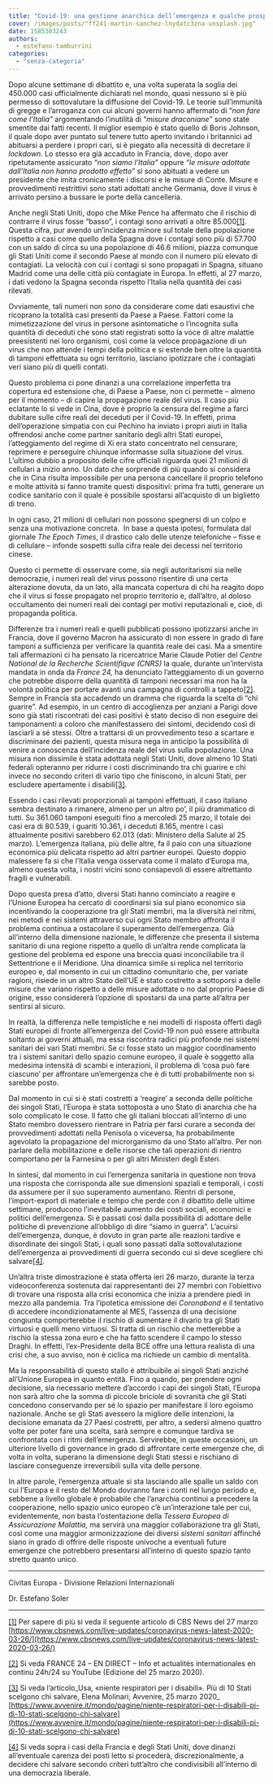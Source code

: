 ```yaml
---
title: "Covid-19: una gestione anarchica dell’emergenza e qualche prospettiva di cooperazione"
cover: /images/posts/"ff241-martin-sanchez-lnydatc3zna-unsplash.jpg"
date: 1585303243
authors:
  - estefano-tamburrini
categories: 
  - "senza-categoria"
---
```


Dopo alcune settimane di dibattito e, una volta superata la soglia dei 450.000 casi ufficialmente dichiarati nel mondo, quasi nessuno si è più permesso di sottovalutare la diffusione del Covid-19. Le teorie sull’immunità di gregge e l’arroganza con cui alcuni governi hanno affermato di “_non fare come l’Italia”_ argomentando l’inutilità di “_misure draconiane”_ sono state smentite dai fatti recenti. Il miglior esempio è stato quello di Boris Johnson, il quale dopo aver puntato sul tenere tutto aperto invitando i britannici ad abituarsi a perdere i propri cari, si è piegato alla necessità di decretare il _lockdown_. Lo stesso era già accaduto in Francia, dove, dopo aver ripetutamente assicurato _“non siamo l’Italia”_ oppure _“le misure adottate dall’Italia non hanno prodotto effetto”_ si sono abituati a vedere un presidente che imita cronicamente i discorsi e le misure di Conte. Misure e provvedimenti restrittivi sono stati adottati anche Germania, dove il virus è arrivato persino a bussare le porte della cancelleria.

Anche negli Stati Uniti, dopo che Mike Pence ha affermato che il rischio di contrarre il virus fosse “basso”, i contagi sono arrivati a oltre 85.000[\[1\]](#_ftn1). Questa cifra, pur avendo un’incidenza minore sul totale della popolazione rispetto a casi come quello della Spagna dove i contagi sono più di 57.700 con un saldo di circa su una popolazione di 46.6 milioni, piazza comunque gli Stati Uniti come il secondo Paese al mondo con il numero più elevato di contagiati. La velocità con cui i contagi si sono propagati in Spagna, situano Madrid come una delle città più contagiate in Europa. In effetti, al 27 marzo, i dati vedono la Spagna seconda rispetto l’Italia nella quantità dei casi rilevati.

Ovviamente, tali numeri non sono da considerare come dati esaustivi che ricoprano la totalità casi presenti da Paese a Paese. Fattori come la mimetizzazione del virus in persone asintomatiche o l’incognita sulla quantità di deceduti che sono stati registrati sotto la voce di altre malattie preesistenti nei loro organismi, così come la veloce propagazione di un virus che non attende i tempi della politica e si estende ben oltre la quantità di tamponi effettuata su ogni territorio, lasciano ipotizzare che i contagiati veri siano più di quelli contati. 

Questo problema ci pone dinanzi a una correlazione imperfetta tra copertura ed estensione che, di Paese a Paese, non ci permette – almeno per il momento – di capire la propagazione reale del virus. Il caso più eclatante lo si vede in Cina, dove è proprio la censura del regime a farci dubitare sulle cifre reali dei deceduti per il Covid-19. In effetti, prima dell’operazione simpatia con cui Pechino ha inviato i propri aiuti in Italia offrendosi anche come partner sanitario degli altri Stati europei, l’atteggiamento del regime di Xi era stato concentrato nel censurare, reprimere e perseguire chiunque informasse sulla situazione del virus. L’ultimo dubbio a proposito delle cifre ufficiali riguarda quei 21 milioni di cellulari a inizio anno. Un dato che sorprende di più quando si considera che in Cina risulta impossibile per una persona cancellare il proprio telefono e molte attività si fanno tramite questi dispositivi: prima fra tutti, generare un codice sanitario con il quale è possibile spostarsi all’acquisto di un biglietto di treno.

In ogni caso, 21 milioni di cellulari non possono spegnersi di un colpo e senza una motivazione concreta.  In base a questa ipotesi, formulata dal giornale _The Epoch Times_, il drastico calo delle utenze telefoniche – fisse e di cellulare – infonde sospetti sulla cifra reale dei decessi nel territorio cinese.

Questo ci permette di osservare come, sia negli autoritarismi sia nelle democrazie, i numeri reali del virus possono risentire di una certa alterazione dovuta, da un lato, alla mancata copertura di chi ha reagito dopo che il virus si fosse propagato nel proprio territorio e, dall’altro, al doloso occultamento dei numeri reali dei contagi per motivi reputazionali e, cioè, di propaganda politica.

Differenze tra i numeri reali e quelli pubblicati possono ipotizzarsi anche in Francia, dove il governo Macron ha assicurato di non essere in grado di fare tamponi a sufficienza per verificare la quantità reale dei casi. Ma a smentire tali affermazioni ci ha pensato la ricercatrice Marie Claude Potier del _Centre National de la Recherche Scientifique (CNRS)_ la quale, durante un’intervista mandata in onda da _France 24,_ ha denunciato l’atteggiamento di un governo che potrebbe disporre della quantità di tamponi necessari ma non ha la volontà politica per portare avanti una campagna di controlli a tappeto[\[2\]](#_ftn2). Sempre in Francia sta accadendo un dramma che riguarda la scelta di “chi guarire”. Ad esempio, in un centro di accoglienza per anziani a Parigi dove sono già stati riscontrati dei casi positivi è stato deciso di non eseguire dei tamponamenti a coloro che manifestassero dei sintomi, decidendo così di lasciarli a sé stessi. Oltre a trattarsi di un provvedimento teso a scartare e discriminare dei pazienti, questa misura nega in anticipo la possibilità di venire a conoscenza dell’incidenza reale del virus sulla popolazione. Una misura non dissimile è stata adottata negli Stati Uniti, dove almeno 10 Stati federali opteranno per ridurre i costi discriminando tra chi guarire e chi invece no secondo criteri di vario tipo che finiscono, in alcuni Stati, per escludere apertamente i disabili[\[3\]](#_ftn3).

Essendo i casi rilevati proporzionali ai tamponi effettuati, il caso italiano sembra destinato a rimanere, almeno per un altro po’, il più drammatico di tutti. Su 361.060 tamponi eseguiti fino a mercoledì 25 marzo, il totale dei casi era di 80.539, i guariti 10.361, i deceduti 8.165, mentre i casi attualmente positivi sarebbero 62.013 (dati: Ministero della Salute al 25 marzo). L’emergenza italiana, più delle altre, fa il paio con una situazione economica più delicata rispetto ad altri partner europei. Questo doppio malessere fa sì che l’Italia venga osservata come il malato d’Europa ma, almeno questa volta, i nostri vicini sono consapevoli di essere altrettanto fragili e vulnerabili.

Dopo questa presa d’atto, diversi Stati hanno cominciato a reagire e l’Unione Europea ha cercato di coordinarsi sia sul piano economico sia incentivando la cooperazione tra gli Stati membri, ma la diversità nei ritmi, nei metodi e nei sistemi attraverso cui ogni Stato membro affronta il problema continua a ostacolare il superamento dell’emergenza. Già all’interno della dimensione nazionale, le differenze che presenta il sistema sanitario di una regione rispetto a quello di un’altra rende complicata la gestione del problema ed espone una breccia quasi inconciliabile tra il Settentrione e il Meridione. Una dinamica simile si replica nel territorio europeo e, dal momento in cui un cittadino comunitario che, per variate ragioni, risiede in un altro Stato dell’UE è stato costretto a sottoporsi a delle misure che variano rispetto a delle misure adottate o no dal proprio Paese di origine, esso considererà l’opzione di spostarsi da una parte all’altra per sentirsi al sicuro.

In realtà, la differenza nelle tempistiche e nei modelli di risposta offerti dagli Stati europei di fronte all’emergenza del Covid-19 non può essere attribuita soltanto ai governi attuali, ma essa riscontra radici più profonde nei sistemi sanitari dei vari Stati membri. Se ci fosse stato un maggior coordinamento tra i sistemi sanitari dello spazio comune europeo, il quale è soggetto alla medesima intensità di scambi e interazioni, il problema di ‘cosa può fare ciascuno’ per affrontare un’emergenza che è di tutti probabilmente non si sarebbe posto.

Dal momento in cui si è stati costretti a ‘reagire’ a seconda delle politiche dei singoli Stati, l’Europa è stata sottoposta a uno Stato di anarchia che ha solo complicato le cose. Il fatto che gli italiani bloccati all’interno di uno Stato membro dovessero rientrare in Patria per farsi curare a seconda dei provvedimenti adottati nella Penisola o viceversa, ha probabilmente agevolato la propagazione del microrganismo da uno Stato all’altro. Per non parlare della mobilitazione e delle risorse che tali operazioni di rientro comportano per la Farnesina o per gli altri Ministeri degli Esteri.

In sintesi, dal momento in cui l’emergenza sanitaria in questione non trova una risposta che corrisponda alle sue dimensioni spaziali e temporali, i costi da assumere per il suo superamento aumentano. Rientri di persone, l’import-export di materiale e tempo che perde con il dibattito delle ultime settimane, producono l’inevitabile aumento dei costi sociali, economici e politici dell’emergenza. Si è passati così dalla possibilità di adottare delle politiche di prevenzione all’obbligo di dire “siamo in guerra”. L’acuirsi dell’emergenza, dunque, è dovuto in gran parte alle reazioni tardive e disordinate dei singoli Stati, i quali sono passati dalla sottovalutazione dell’emergenza ai provvedimenti di guerra secondo cui si deve scegliere chi salvare[\[4\]](#_ftn5).

Un’altra triste dimostrazione è stata offerta ieri 26 marzo, durante la terza videoconferenza sostenuta dai rappresentanti dei 27 membri con l’obiettivo di trovare una risposta alla crisi economica che inizia a prendere piedi in mezzo alla pandemia. Tra l’ipotetica emissione dei _Coronabond_ e il tentativo di accedere incondizionatamente al MES, l’assenza di una decisione congiunta comporterebbe il rischio di aumentare il divario tra gli Stati virtuosi e quelli meno virtuosi. Si tratta di un rischio che metterebbe a rischio la stessa zona euro e che ha fatto scendere il campo lo stesso Draghi. In effetti, l’ex-Presidente della BCE offre una lettura realista di una crisi che, a suo avviso, non è ciclica ma richiede un cambio di mentalità.

Ma la responsabilità di questo stallo è attribuibile ai singoli Stati anziché all’Unione Europea in quanto entità. Fino a quando, per prendere ogni decisione, sia necessario mettere d’accordo i capi dei singoli Stati, l’Europa non sarà altro che la somma di piccole briciole di sovranità che gli Stati concedono conservando per sé lo spazio per manifestare il loro egoismo nazionale. Anche se gli Stati avessero la migliore delle intenzioni, la decisione emanata da 27 Paesi costretti, per altro, a sedersi almeno quattro volte per poter fare una scelta, sarà sempre e comunque tardiva se confrontata con i ritmi dell’emergenza. Servirebbe, in queste occasioni, un ulteriore livello di governance in grado di affrontare certe emergenze che, di volta in volta, superano la dimensione degli Stati stessi e rischiano di lasciare conseguenze irreversibili sulla vita delle persone.

In altre parole, l’emergenza attuale si sta lasciando alle spalle un saldo con cui l’Europa e il resto del Mondo dovranno fare i conti nel lungo periodo e, sebbene a livello globale è probabile che l’anarchia continui a precedere la cooperazione, nello spazio unico europeo c’è un’interazione tale per cui, evidentemente, non basta l’ostentazione della _Tessera Europea di Assicurazione Malattia,_ ma servirà una maggior collaborazione tra gli Stati, così come una maggior armonizzazione dei diversi _sistemi sanitari_ affinché siano in grado di offrire delle risposte univoche a eventuali future emergenze che potrebbero presentarsi all’interno di questo spazio tanto stretto quanto unico.

* * *

Civitas Europa - Divisione Relazioni Internazionali

Dr. Estefano Soler

* * *

[\[1\]](#_ftnref1) Per sapere di più si veda il seguente articolo di CBS News del 27 marzo [https://www.cbsnews.com/live-updates/coronavirus-news-latest-2020-03-26/](https://www.cbsnews.com/live-updates/coronavirus-news-latest-2020-03-26/)

[\[2\]](#_ftnref2) Si veda FRANCE 24 – EN DIRECT – Info et actualités internationales en continu 24h/24 su YouTube (Edizione del 25 marzo 2020).

[\[3\]](#_ftnref3) Si veda l’articolo_Usa, «niente respiratori per i disabili». Più di 10 Stati scelgono chi salvare, Elena Molinari, Avvenire, 25 marzo 2020_ [https://www.avvenire.it/mondo/pagine/niente-respiratori-per-i-disabili-pi-di-10-stati-scelgono-chi-salvare](https://www.avvenire.it/mondo/pagine/niente-respiratori-per-i-disabili-pi-di-10-stati-scelgono-chi-salvare)

[\[4\]](#_ftnref5) Si veda sopra i casi della Francia e degli Stati Uniti, dove dinanzi all’eventuale carenza dei posti letto si procederà, discrezionalmente, a decidere chi salvare secondo criteri tutt’altro che condivisibili all’interno di una democrazia liberale.
